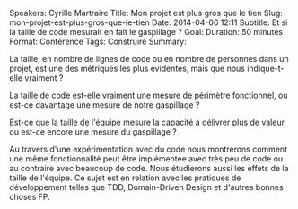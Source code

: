Speakers: Cyrille Martraire
Title: Mon projet est plus gros que le tien
Slug: mon-projet-est-plus-gros-que-le-tien
Date: 2014-04-06 12:11
Subtitle: Et si la taille de code mesurait en fait le gaspillage ?
Goal: 
Duration: 50 minutes
Format: Conférence
Tags: Construire
Summary: 


La taille, en nombre de lignes de code ou en nombre de personnes dans un projet, est une des métriques les plus évidentes, mais que nous indique-t-elle vraiment ?

La taille de code est-elle vraiment une mesure de périmètre fonctionnel, ou est-ce davantage une mesure de notre gaspillage ?

Est-ce que la taille de l'équipe mesure la capacité à délivrer plus de valeur, ou est-ce encore une mesure du gaspillage ?

Au travers d'une expérimentation avec du code nous montrerons comment une même fonctionnalité peut être implémentée avec très peu de code ou au contraire avec beaucoup de code. Nous étudierons aussi les effets de la taille de l'équipe. 
Ce sujet est en relation avec les pratiques de développement telles que TDD, Domain-Driven Design et d'autres bonnes choses FP.


